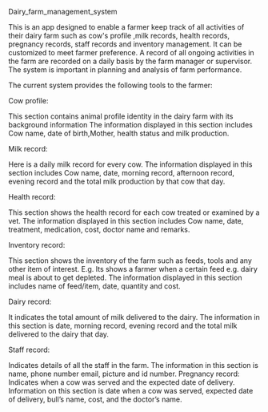 Dairy_farm_management_system   

This is an app designed to enable a farmer keep track of all activities of their dairy farm such as cow's profile ,milk records, health records, pregnancy records, staff records and inventory management. It can be customized to meet farmer preference. A record of all ongoing activities in the farm are recorded on a daily basis by the farm manager or supervisor. The system is important in planning and analysis of farm performance.

The current system provides the following tools to the farmer:

Cow profile:

This section contains animal profile identity in the dairy farm with its background information The information displayed in this section includes Cow name, date of birth,Mother, health status and milk production.

Milk record: 

Here is a daily milk record for every cow. The information displayed in this section includes Cow name, date, morning record, afternoon record, evening record and the total milk production by that cow that day.

Health record: 

This section shows the health record for each cow treated or examined by a vet. The information displayed in this section includes Cow name, date, treatment, medication, cost, doctor name and remarks. 

Inventory record: 

This section shows the inventory of the farm such as feeds, tools and any other item of interest. E.g. Its shows a farmer when a certain feed e.g. dairy meal is about to get depleted. The information displayed in this section includes name of feed/item, date, quantity and cost. 

Dairy record:

It indicates the total amount of milk delivered to the dairy. The information in this section is date, morning record, evening record and the total milk delivered to the dairy that day.

Staff record: 

Indicates details of all the staff in the farm. The information in this section is name, phone number email, picture and id number. Pregnancy record: Indicates when a cow was served and the expected date of delivery. Information on this section is date when a cow was served, expected date of delivery, bull’s name, cost, and the doctor’s name.
